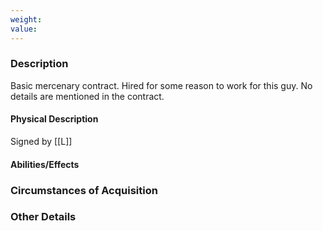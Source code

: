 ```yaml
---
weight: 
value:
---
```


### Description

Basic mercenary contract. Hired for some reason to work for this guy. No details are mentioned in the contract.

#### Physical Description

Signed by [[L]]

#### Abilities/Effects

### Circumstances of Acquisition

### Other Details

